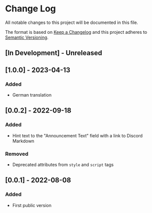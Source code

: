 # Change Log

All notable changes to this project will be documented in this file.

The format is based on [Keep a Changelog](http://keepachangelog.com/)
and this project adheres to [Semantic Versioning](http://semver.org/).


## [In Development] - Unreleased


## [1.0.0] - 2023-04-13

### Added

- German translation


## [0.0.2] - 2022-09-18

### Added

- Hint text to the "Announcement Text" field with a link to Discord Markdown

### Removed

- Deprecated attributes from `style` and `script` tags


## [0.0.1] - 2022-08-08

### Added

- First public version
